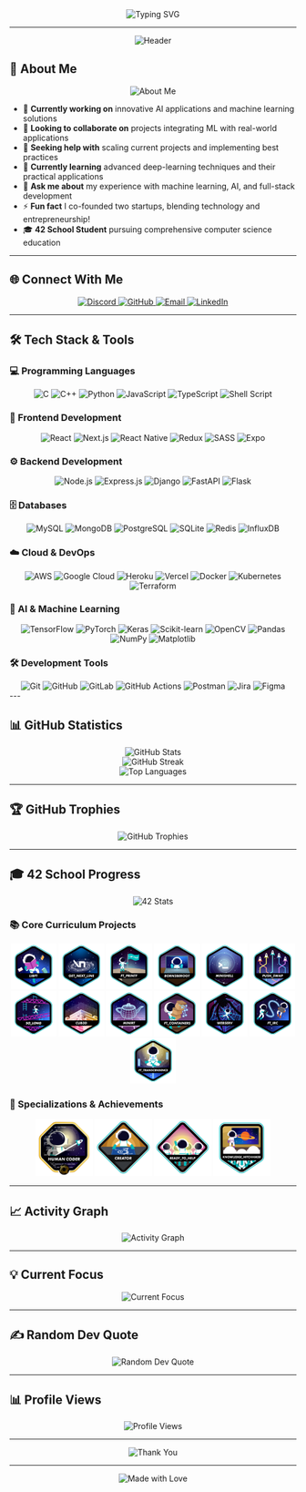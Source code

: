 <div align="center">
  <img src="https://readme-typing-svg.herokuapp.com?font=Fira+Code&pause=1000&color=6366F1&center=true&vCenter=true&width=435&lines=Hi+there!+I'm+Alcheemiist+%F0%9F%91%8B;AI+%26+ML+Enthusiast+%F0%9F%A4%96;Full-Stack+Developer+%F0%9F%9A%80;42+School+Student+%F0%9F%8E%93;Open+Source+Contributor+%F0%9F%9A%80" alt="Typing SVG" />
</div>

---

<div align="center">
  <img src="https://capsule-render.vercel.app/api?type=waving&color=gradient&customColorList=6,11,20&height=200&section=header&text=Alcheemiist&fontSize=80&fontAlign=50&fontAlignY=40&desc=AI%20%26%20ML%20Enthusiast%20%7C%20Full-Stack%20Developer%20%7C%2042%20School%20Student&descSize=20&descAlign=50&descAlignY=65" alt="Header" />
</div>

## 🚀 About Me

<div align="center">
  <img src="https://readme-typing-svg.herokuapp.com?font=Fira+Code&pause=1000&color=10B981&center=true&vCenter=true&width=600&lines=Passionate+about+transforming+ideas+into+reality;Building+the+future+with+AI+and+Machine+Learning;Always+learning%2C+always+evolving" alt="About Me" />
</div>

- 🔭 **Currently working on** innovative AI applications and machine learning solutions
- 👯 **Looking to collaborate on** projects integrating ML with real-world applications
- 🤝 **Seeking help with** scaling current projects and implementing best practices
- 🌱 **Currently learning** advanced deep-learning techniques and their practical applications
- 💬 **Ask me about** my experience with machine learning, AI, and full-stack development
- ⚡ **Fun fact** I co-founded two startups, blending technology and entrepreneurship!
- 🎓 **42 School Student** pursuing comprehensive computer science education


---

## 🌐 Connect With Me

<div align="center">
  <a href="https://discord.gg/41k3m157">
    <img src="https://img.shields.io/badge/Discord-%237289DA.svg?style=for-the-badge&logo=discord&logoColor=white" alt="Discord" />
  </a>
  <a href="https://github.com/Alcheemiist">
    <img src="https://img.shields.io/badge/GitHub-100000?style=for-the-badge&logo=github&logoColor=white" alt="GitHub" />
  </a>
  <a href="mailto:your-email@example.com">
    <img src="https://img.shields.io/badge/Email-D14836?style=for-the-badge&logo=gmail&logoColor=white" alt="Email" />
  </a>
  <a href="https://linkedin.com/in/your-profile">
    <img src="https://img.shields.io/badge/LinkedIn-0077B5?style=for-the-badge&logo=linkedin&logoColor=white" alt="LinkedIn" />
  </a>
</div> 

---

## 🛠️ Tech Stack & Tools

### 💻 Programming Languages
<div align="center">
  <img src="https://img.shields.io/badge/C-00599C?style=for-the-badge&logo=c&logoColor=white" alt="C" />
  <img src="https://img.shields.io/badge/C%2B%2B-00599C?style=for-the-badge&logo=c%2B%2B&logoColor=white" alt="C++" />
  <img src="https://img.shields.io/badge/Python-3776AB?style=for-the-badge&logo=python&logoColor=white" alt="Python" />
  <img src="https://img.shields.io/badge/JavaScript-F7DF1E?style=for-the-badge&logo=javascript&logoColor=black" alt="JavaScript" />
  <img src="https://img.shields.io/badge/TypeScript-007ACC?style=for-the-badge&logo=typescript&logoColor=white" alt="TypeScript" />
  <img src="https://img.shields.io/badge/Shell_Script-121011?style=for-the-badge&logo=gnu-bash&logoColor=white" alt="Shell Script" />
</div>

### 🎨 Frontend Development
<div align="center">
  <img src="https://img.shields.io/badge/React-20232A?style=for-the-badge&logo=react&logoColor=61DAFB" alt="React" />
  <img src="https://img.shields.io/badge/Next.js-000000?style=for-the-badge&logo=next.js&logoColor=white" alt="Next.js" />
  <img src="https://img.shields.io/badge/React_Native-20232A?style=for-the-badge&logo=react&logoColor=61DAFB" alt="React Native" />
  <img src="https://img.shields.io/badge/Redux-593D88?style=for-the-badge&logo=redux&logoColor=white" alt="Redux" />
  <img src="https://img.shields.io/badge/SASS-CC6699?style=for-the-badge&logo=sass&logoColor=white" alt="SASS" />
  <img src="https://img.shields.io/badge/Expo-1C1E24?style=for-the-badge&logo=expo&logoColor=white" alt="Expo" />
</div>

### ⚙️ Backend Development
<div align="center">
  <img src="https://img.shields.io/badge/Node.js-43853D?style=for-the-badge&logo=node.js&logoColor=white" alt="Node.js" />
  <img src="https://img.shields.io/badge/Express.js-404D59?style=for-the-badge&logo=express&logoColor=white" alt="Express.js" />
  <img src="https://img.shields.io/badge/Django-092E20?style=for-the-badge&logo=django&logoColor=white" alt="Django" />
  <img src="https://img.shields.io/badge/FastAPI-005571?style=for-the-badge&logo=fastapi&logoColor=white" alt="FastAPI" />
  <img src="https://img.shields.io/badge/Flask-000000?style=for-the-badge&logo=flask&logoColor=white" alt="Flask" />
</div>

### 🗄️ Databases
<div align="center">
  <img src="https://img.shields.io/badge/MySQL-4479A1?style=for-the-badge&logo=mysql&logoColor=white" alt="MySQL" />
  <img src="https://img.shields.io/badge/MongoDB-4EA94B?style=for-the-badge&logo=mongodb&logoColor=white" alt="MongoDB" />
  <img src="https://img.shields.io/badge/PostgreSQL-316192?style=for-the-badge&logo=postgresql&logoColor=white" alt="PostgreSQL" />
  <img src="https://img.shields.io/badge/SQLite-07405E?style=for-the-badge&logo=sqlite&logoColor=white" alt="SQLite" />
  <img src="https://img.shields.io/badge/Redis-DD0031?style=for-the-badge&logo=redis&logoColor=white" alt="Redis" />
  <img src="https://img.shields.io/badge/InfluxDB-22ADF6?style=for-the-badge&logo=influxdb&logoColor=white" alt="InfluxDB" />
</div>

### ☁️ Cloud & DevOps
<div align="center">
  <img src="https://img.shields.io/badge/AWS-FF9900?style=for-the-badge&logo=amazon-aws&logoColor=white" alt="AWS" />
  <img src="https://img.shields.io/badge/Google_Cloud-4285F4?style=for-the-badge&logo=google-cloud&logoColor=white" alt="Google Cloud" />
  <img src="https://img.shields.io/badge/Heroku-430098?style=for-the-badge&logo=heroku&logoColor=white" alt="Heroku" />
  <img src="https://img.shields.io/badge/Vercel-000000?style=for-the-badge&logo=vercel&logoColor=white" alt="Vercel" />
  <img src="https://img.shields.io/badge/Docker-2496ED?style=for-the-badge&logo=docker&logoColor=white" alt="Docker" />
  <img src="https://img.shields.io/badge/Kubernetes-326CE5?style=for-the-badge&logo=kubernetes&logoColor=white" alt="Kubernetes" />
  <img src="https://img.shields.io/badge/Terraform-7B42BC?style=for-the-badge&logo=terraform&logoColor=white" alt="Terraform" />
</div>

### 🤖 AI & Machine Learning
<div align="center">
  <img src="https://img.shields.io/badge/TensorFlow-FF6F00?style=for-the-badge&logo=tensorflow&logoColor=white" alt="TensorFlow" />
  <img src="https://img.shields.io/badge/PyTorch-EE4C2C?style=for-the-badge&logo=pytorch&logoColor=white" alt="PyTorch" />
  <img src="https://img.shields.io/badge/Keras-D00000?style=for-the-badge&logo=keras&logoColor=white" alt="Keras" />
  <img src="https://img.shields.io/badge/scikit_learn-F7931E?style=for-the-badge&logo=scikit-learn&logoColor=white" alt="Scikit-learn" />
  <img src="https://img.shields.io/badge/OpenCV-5C3EE8?style=for-the-badge&logo=opencv&logoColor=white" alt="OpenCV" />
  <img src="https://img.shields.io/badge/Pandas-150458?style=for-the-badge&logo=pandas&logoColor=white" alt="Pandas" />
  <img src="https://img.shields.io/badge/NumPy-013243?style=for-the-badge&logo=numpy&logoColor=white" alt="NumPy" />
  <img src="https://img.shields.io/badge/Matplotlib-ffffff?style=for-the-badge&logo=matplotlib&logoColor=black" alt="Matplotlib" />
</div>

### 🛠️ Development Tools
<div align="center">
  <img src="https://img.shields.io/badge/Git-F05032?style=for-the-badge&logo=git&logoColor=white" alt="Git" />
  <img src="https://img.shields.io/badge/GitHub-100000?style=for-the-badge&logo=github&logoColor=white" alt="GitHub" />
  <img src="https://img.shields.io/badge/GitLab-330F63?style=for-the-badge&logo=gitlab&logoColor=white" alt="GitLab" />
  <img src="https://img.shields.io/badge/GitHub_Actions-2088FF?style=for-the-badge&logo=github-actions&logoColor=white" alt="GitHub Actions" />
  <img src="https://img.shields.io/badge/Postman-FF6C37?style=for-the-badge&logo=postman&logoColor=white" alt="Postman" />
  <img src="https://img.shields.io/badge/Jira-0052CC?style=for-the-badge&logo=jira&logoColor=white" alt="Jira" />
  <img src="https://img.shields.io/badge/Figma-F24E1E?style=for-the-badge&logo=figma&logoColor=white" alt="Figma" />
</div>
---

## 📊 GitHub Statistics

<div align="center">
  <img src="https://github-readme-stats.vercel.app/api?username=Alcheemiist&theme=tokyonight&hide_border=false&include_all_commits=true&count_private=true&show_icons=true" alt="GitHub Stats" />
</div>

<div align="center">
  <img src="https://github-readme-streak-stats.herokuapp.com/?user=Alcheemiist&theme=tokyonight&hide_border=false" alt="GitHub Streak" />
</div>

<div align="center">
  <img src="https://github-readme-stats.vercel.app/api/top-langs/?username=Alcheemiist&theme=tokyonight&hide_border=false&include_all_commits=true&count_private=true&layout=compact" alt="Top Languages" />
</div>

---

## 🏆 GitHub Trophies

<div align="center">
  <img src="https://github-profile-trophy.vercel.app/?username=Alcheemiist&theme=tokyonight&no-frame=false&no-bg=true&margin-w=4" alt="GitHub Trophies" />
</div>

---

## 🎓 42 School Progress

<div align="center">
  <img src="https://badge42.vercel.app/api/stats/your-42-username" alt="42 Stats" />
</div>

### 📚 Core Curriculum Projects
<div align="center">
  <img src="badges/libfte.png" alt="libft" width="80" height="80" />
  <img src="badges/get_next_linee.png" alt="get_next_line" width="80" height="80" />
  <img src="badges/ft_printfe.png" alt="ft_printf" width="80" height="80" />
  <img src="badges/born2beroote.png" alt="born2beroot" width="80" height="80" />
  <img src="badges/minishelle.png" alt="minishell" width="80" height="80" />
  <img src="badges/push_swape.png" alt="push_swap" width="80" height="80" />
  <img src="badges/so_longe.png" alt="so_long" width="80" height="80" />
  <img src="badges/cub3de.png" alt="cub3d" width="80" height="80" />
  <img src="badges/minirte.png" alt="minirt" width="80" height="80" />
  <img src="badges/ft_containerse.png" alt="ft_containers" width="80" height="80" />
  <img src="badges/webserve.png" alt="webserv" width="80" height="80" />
  <img src="badges/ft_irce.png" alt="ft_irc" width="80" height="80" />
  <img src="badges/ft_transcendencee.png" alt="ft_transcendence" width="80" height="80" />
</div>

### 🎯 Specializations & Achievements
<div align="center">
  <img src="badges/common_coree.png" alt="Common Core" width="100" height="100" />
  <img src="badges/entrepreneure.png" alt="Entrepreneur" width="100" height="100" />
  <img src="badges/volunteere.png" alt="Volunteer" width="100" height="100" />
  <img src="badges/eventse.png" alt="Events" width="100" height="100" />
</div>

---

## 📈 Activity Graph

<div align="center">
  <img src="https://github-readme-activity-graph.vercel.app/graph?username=Alcheemiist&theme=tokyonight&hide_border=false" alt="Activity Graph" />
</div>

---

## 💡 Current Focus

<div align="center">
  <img src="https://readme-typing-svg.herokuapp.com?font=Fira+Code&pause=1000&color=8B5CF6&center=true&vCenter=true&width=600&lines=Building+intelligent+systems+with+AI;Creating+scalable+web+applications;Contributing+to+open+source+projects;Learning+cutting-edge+technologies" alt="Current Focus" />
</div>

---

## ✍️ Random Dev Quote

<div align="center">
  <img src="https://quotes-github-readme.vercel.app/api?type=horizontal&theme=tokyonight" alt="Random Dev Quote" />
</div>

---

## 📊 Profile Views

<div align="center">
  <img src="https://visitcount.itsvg.in/api?id=Alcheemiist&icon=5&color=8B5CF6&iconColor=8B5CF6" alt="Profile Views" />
</div>

---

<div align="center">
  <img src="https://readme-typing-svg.herokuapp.com?font=Fira+Code&pause=1000&color=10B981&center=true&vCenter=true&width=435&lines=Thanks+for+visiting!+%F0%9F%98%8A;Let's+connect+and+build+something+amazing!+%F0%9F%9A%80" alt="Thank You" />
</div>

---

<div align="center">
  <img src="https://img.shields.io/badge/Made%20with%20%E2%9D%A4%EF%B8%8F%20by%20Alcheemiist-8B5CF6?style=for-the-badge" alt="Made with Love" />
</div>
